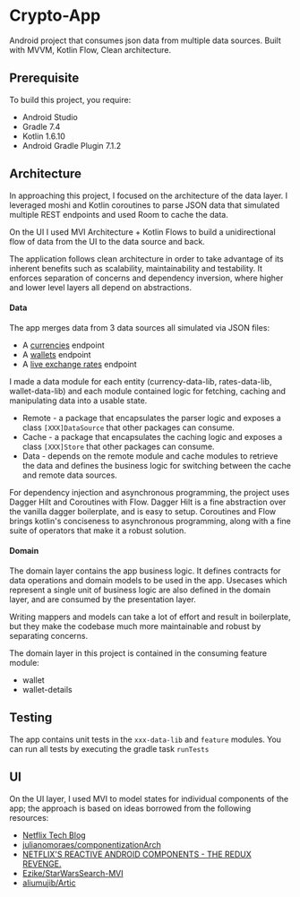 # Crypto-App

Android project that consumes json data from multiple data sources. Built with MVVM, Kotlin Flow, Clean
architecture.

## Prerequisite

To build this project, you require:

- Android Studio
- Gradle 7.4
- Kotlin 1.6.10
- Android Gradle Plugin 7.1.2

## Architecture

In approaching this project, I focused on the architecture of the data layer. I leveraged moshi
and Kotlin coroutines to parse JSON data that simulated multiple REST endpoints and used Room to
cache the data.

On the UI I used MVI Architecture + Kotlin Flows to build a unidirectional flow of data from the UI to
the data source and back.

The application follows clean architecture in order to take advantage of its inherent benefits such
as scalability, maintainability and testability. It enforces separation of concerns and dependency
inversion, where higher and lower level layers all depend on abstractions.

#### Data

The app merges data from 3 data sources all simulated via JSON files:
- A [currencies]() endpoint
- A [wallets]() endpoint
- A [live exchange rates]() endpoint

I made a data module for each entity (currency-data-lib, rates-data-lib, wallet-data-lib) and each
module contained logic for fetching, caching and manipulating data into a usable state.

- Remote - a package that encapsulates the parser logic and exposes a class `[XXX]DataSource` that
  other packages can consume.
- Cache - a package that encapsulates the caching logic and exposes a class `[XXX]Store` that
  other packages can consume.
- Data - depends on the remote module and cache modules to retrieve the data and defines the business
  logic for switching between the cache and remote data sources.

For dependency injection and asynchronous programming, the project uses Dagger Hilt and Coroutines
with Flow. Dagger Hilt is a fine abstraction over the vanilla dagger boilerplate, and is easy to
setup. Coroutines and Flow brings kotlin's conciseness to asynchronous programming, along with a
fine suite of operators that make it a robust solution.

#### Domain

The domain layer contains the app business logic. It defines contracts for data operations and
domain models to be used in the app. Usecases which represent a single unit of business logic are
also defined in the domain layer, and are consumed by the presentation layer.

Writing mappers and models can take a lot of effort and result in boilerplate, but they make the
codebase much more maintainable and robust by separating concerns.

The domain layer in this project is contained in the consuming feature module:

- wallet
- wallet-details

## Testing

The app contains unit tests in the `xxx-data-lib` and `feature` modules. You can run
all tests by executing the gradle task `runTests`

## UI
On the UI layer, I used MVI to model states for individual components of the app; the approach is
based on ideas borrowed from the following resources:
- [Netflix Tech Blog](https://netflixtechblog.com/making-our-android-studio-apps-reactive-with-ui-components-redux-5e37aac3b244)
- [julianomoraes/componentizationArch](https://github.com/julianomoraes/componentizationArch)
- [NETFLIX'S REACTIVE ANDROID COMPONENTS - THE REDUX REVENGE.](https://www.droidcon.com/2019/08/07/netflixs-reactive-android-components-the-redux-revenge/?video=362740979)
- [Ezike/StarWarsSearch-MVI](https://github.com/Ezike/StarWarsSearch-MVI)
- [aliumujib/Artic](https://github.com/aliumujib/Artic)